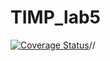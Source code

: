 # TIMP_lab5

[![Coverage Status](https://coveralls.io/repos/github/JeySie00/TIMP_lab5/badge.svg?branch=main)](https://coveralls.io/github/JeySie00/TIMP_lab5?branch=main)//
